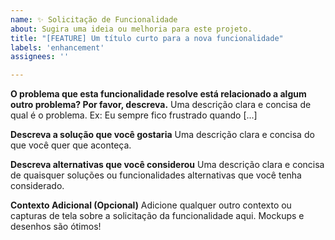 ```yaml
---
name: ✨ Solicitação de Funcionalidade
about: Sugira uma ideia ou melhoria para este projeto.
title: "[FEATURE] Um título curto para a nova funcionalidade"
labels: 'enhancement'
assignees: ''

---
```


**O problema que esta funcionalidade resolve está relacionado a algum outro problema? Por favor, descreva.**
Uma descrição clara e concisa de qual é o problema. Ex: Eu sempre fico frustrado quando [...]

**Descreva a solução que você gostaria**
Uma descrição clara e concisa do que você quer que aconteça.

**Descreva alternativas que você considerou**
Uma descrição clara e concisa de quaisquer soluções ou funcionalidades alternativas que você tenha considerado.

**Contexto Adicional (Opcional)**
Adicione qualquer outro contexto ou capturas de tela sobre a solicitação da funcionalidade aqui. Mockups e desenhos são ótimos!
